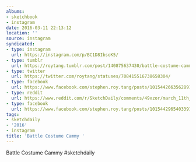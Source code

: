 ```yaml
---
albums:
- sketchbook
- instagram
date: 2016-03-11 22:13:12
location: ''
source: instagram
syndicated:
- type: instagram
  url: https://instagram.com/p/BC1D8IbsoK5/
- type: tumblr
  url: https://roytang.tumblr.com/post/140875637430/battle-costume-cammy-sketchdaily
- type: twitter
  url: https://twitter.com/roytang/statuses/708415516738658304/
- type: facebook
  url: https://www.facebook.com/stephen.roy.tang/posts/10154426635628912:1
- type: reddit
  url: https://www.reddit.com/r/SketchDaily/comments/49xzor/march_11th_free_draw/d0vvyc7/
- type: facebook
  url: https://www.facebook.com/stephen.roy.tang/posts/10154429654033912
tags:
- sketchdaily
- '2016'
- instagram
title: 'Battle Costume Cammy '
---
```


Battle Costume Cammy #sketchdaily